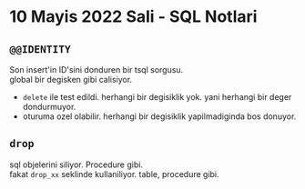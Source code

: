 # 10 Mayis 2022 Sali - SQL Notlari

## `@@IDENTITY`

Son insert'in ID'sini donduren bir tsql sorgusu.  
global bir degisken gibi calisiyor.

- `delete` ile test edildi. herhangi bir degisiklik yok. yani herhangi bir deger dondurmuyor.
- oturuma ozel olabilir. herhangi bir degisiklik yapilmadiginda bos donuyor.

## `drop`

sql objelerini  siliyor. Procedure gibi.   
fakat `drop_xx` seklinde kullaniliyor. table, procedure gibi.

